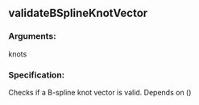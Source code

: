 ## validateBSplineKnotVector
### Arguments: 
knots
### Specification: 
Checks if a B-spline knot vector is valid. Depends on ()
